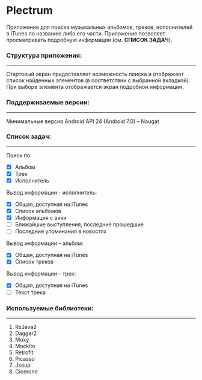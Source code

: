 

# Plectrum


Приложение для поиска музыкальных альбомов, треков, исполнителей в iTunes по названию либо его части.
Приложение позволяет просматривать подробную информации (см. **СПИСОК ЗАДАЧ**).

### Структура приложения:
------------

Стартовый экран предоставляет возможность поиска и отображает список найденных элементов (в соответствии с выбранной вкладкой). 
При выборе элемента отображается экран подробной информации.


### Поддерживаемые версии:
------------

Минимальные версия Android API 24 (Android 7.0) – Nougat

### Список задач:
------------

Поиск по:
- [x] Альбом
- [x] Трек
- [x] Исполнитель

Вывод информации - исполнитель:
- [x] Общая, доступная на iTunes 
- [x] Список альбомов
- [x] Информация с вики 
- [ ] Ближайшие выступления, последние прошедшие 
- [ ] Последние упоминания в новостях

Вывод информации – альбом:
- [x] Общая, доступная на iTunes 
- [x] Список треков

Вывод информации – трек:
- [x] Общая, доступная на iTunes 
- [ ] Текст трека 

### Используемые библиотеки:
------------
1. RxJava2
2. Dagger2
3. Moxy
4. Mockito
5. Retrofit
6. Picasso
7. Jsoup
8. Cicerone
